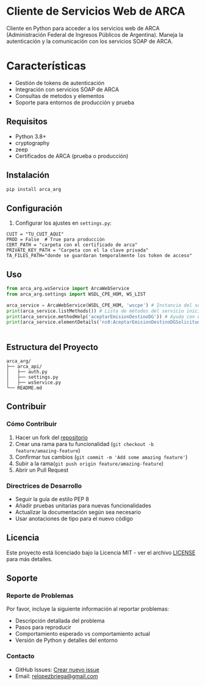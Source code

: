 # Cliente de Servicios Web de ARCA

Cliente en Python para acceder a los servicios web de ARCA (Administración Federal de Ingresos Públicos de Argentina). Maneja la autenticación y la comunicación con los servicios SOAP de ARCA.

# Características

- Gestión de tokens de autenticación
- Integración con servicios SOAP de ARCA
- Consultas de metodos y elementos
- Soporte para entornos de producción y prueba

## Requisitos

- Python 3.8+
- cryptography
- zeep
- Certificados de ARCA (prueba o producción)

## Instalación

```bash
pip install arca_arg
```
## Configuración


1. Configurar los ajustes en `settings.py`:
```
CUIT = "TU_CUIT_AQUI"
PROD = False  # True para producción
CERT_PATH = "carpeta con el certificado de arca"
PRIVATE_KEY_PATH = "Carpeta con el la clave privada"
TA_FILES_PATH="donde se guardaran temporalmente los token de acceso"
```
## Uso

```python
from arca_arg.wsService import ArcaWebService 
from arca_arg.settings import WSDL_CPE_HOM, WS_LIST

arca_service = ArcaWebService(WSDL_CPE_HOM, 'wscpe') # Instancia del servicio web
print(arca_service.listMethods()) # Lista de métodos del servicio inicializado
print(arca_service.methodHelp('aceptarEmisionDestinoDG')) # Ayuda con el método consultarProvincias del servicio web
print(arca_service.elementDetails('ns0:AceptarEmisionDestinoDGSolicitud'))
  
```

## Estructura del Proyecto
```
arca_arg/
├── arca_api/
│   ├── auth.py
│   ├── settings.py
│   ├── wsService.py
└── README.md
```
## Contribuir

### Cómo Contribuir

1. Hacer un fork del [repositorio](https://github.com/relopezbriega/arca_arg)
2. Crear una rama para tu funcionalidad  (`git checkout -b feature/amazing-feature`)
3. Confirmar tus cambios (`git commit -m 'Add some amazing feature'`)
4. Subir a la rama(`git push origin feature/amazing-feature`)
5. Abrir un Pull Request

### Directrices de Desarrollo

- Seguir la guía de estilo PEP 8
- Añadir pruebas unitarias para nuevas funcionalidades
- Actualizar la documentación según sea necesario
- Usar anotaciones de tipo para el nuevo código

## Licencia

Este proyecto está licenciado bajo la Licencia MIT - ver el archivo [LICENSE](LICENSE) para más detalles.

## Soporte

### Reporte de Problemas

Por favor, incluye la siguiente información al reportar problemas:

- Descripción detallada del problema
- Pasos para reproducir
- Comportamiento esperado vs comportamiento actual
- Versión de Python y detalles del entorno

### Contacto

- GitHub Issues: [Crear nuevo issue](https://github.com/relopezbriega/arca_arg/issues)
- Email: relopezbriega@gmail.com
